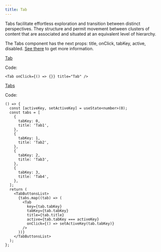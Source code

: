 ```yaml
---
title: Tab
---
```


Tabs facilitate effortless exploration and transition between distinct perspectives. They structure and permit movement between clusters of content that are associated and situated at an equivalent level of hierarchy.

The Tabs component has the next props: title, onClick, tabKey, active, disabled. [See there](/?path=/docs/core-tab--docs) to get more information.

[Tab](/?path=/story/core-tab--default-tab)

Code:

```tsx
<Tab onClick={() => {}} title="Tab" />
```

[Tabs](/?path=/story/core-tab--default-tabs)

Code:

```tsx
() => {
  const [activeKey, setActiveKey] = useState<number>(0);
  const tabs = [
    {
      tabKey: 0,
      title: 'Tab1',
    },
    {
      tabKey: 1,
      title: 'Tab2',
    },
    {
      tabKey: 2,
      title: 'Tab3',
    },
    {
      tabKey: 3,
      title: 'Tab4',
    },
  ];
  return (
    <TabButtonsList>
      {tabs.map((tab) => (
        <Tab
          key={tab.tabKey}
          tabKey={tab.tabKey}
          title={tab.title}
          active={tab.tabKey === activeKey}
          onClick={() => setActiveKey(tab.tabKey)}
        />
      ))}
    </TabButtonsList>
  );
};
```
